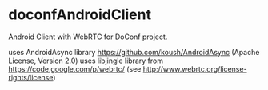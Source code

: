 doconfAndroidClient
===================

Android Client with WebRTC for DoConf project.

uses AndroidAsync library https://github.com/koush/AndroidAsync
(Apache License, Version 2.0)
uses libjingle library from https://code.google.com/p/webrtc/
(see http://www.webrtc.org/license-rights/license)

